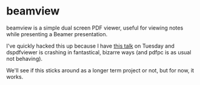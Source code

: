# beamview

beamview is a simple dual screen PDF viewer, useful for viewing notes while
presenting a Beamer presentation.

I've quickly hacked this up because I have [this
talk](https://www.usenix.org/conference/srecon25americas/presentation/down) on
Tuesday and dspdfviewer is crashing in fantastical, bizarre ways (and pdfpc is
as usual not behaving).

We'll see if this sticks around as a longer term project or not, but for now,
it works.
